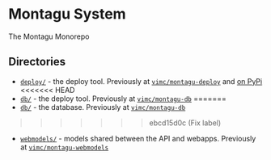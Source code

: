 # Montagu System

The Montagu Monorepo

## Directories

* [`deploy/`](deploy) - the deploy tool. Previously at [`vimc/montagu-deploy`](https://github.com/vimc/montagu-deploy) and [on PyPi](https://pypi.org/project/montagu-deploy/)
<<<<<<< HEAD
* [`db/`](db) - the deploy tool. Previously at [`vimc/montagu-db`](https://github.com/vimc/montagu-db)
=======
* [`db/`](db) - the database. Previously at [`vimc/montagu-db`](https://github.com/vimc/montagu-db)
>>>>>>> ebcd15d0c (Fix label)
* [`webmodels/`](webmodels) - models shared between the API and webapps. Previously at [`vimc/montagu-webmodels`](https://github.com/vimc/montagu-webmodels)

